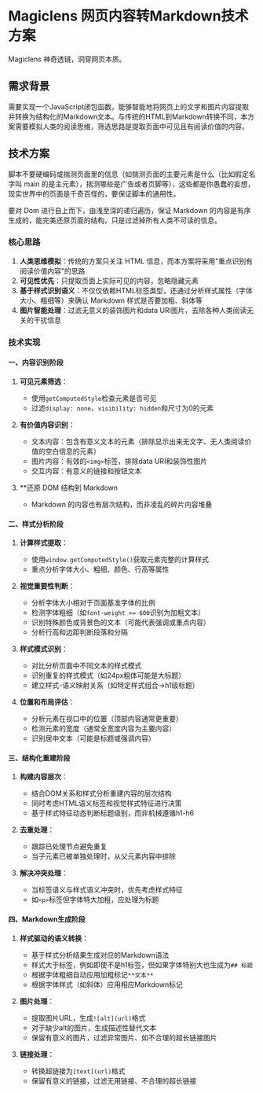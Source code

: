 # Magiclens 网页内容转Markdown技术方案

Magiclens 神奇透镜，洞穿网页本质。

## 需求背景
需要实现一个JavaScript闭包函数，能够智能地将网页上的文字和图片内容提取并转换为结构化的Markdown文本。与传统的HTML到Markdown转换不同，本方案需要模拟人类的阅读思维，筛选思路是提取页面中可见且有阅读价值的内容。

## 技术方案

脚本不要硬编码或揣测页面里的信息（如揣测页面的主要元素是什么（比如假定名字叫 main 的是主元素），揣测哪些是广告或者页脚等），这些都是你愚蠢的妄想，现实世界中的页面是千奇百怪的，要保证脚本的通用性。

要对 Dom 进行自上而下，由浅至深的递归遍历，保证 Markdown 的内容是有序生成的，能完美还原页面的结构，只是过滤掉所有人类不可读的信息。

### 核心思路
1. **人类思维模拟**：传统的方案只关注 HTML 信息，而本方案将采用"重点识别有阅读价值内容"的思路
2. **可见性优先**：只提取页面上实际可见的内容，忽略隐藏元素
3. **基于样式识别语义**：不仅仅依赖HTML标签类型，还通过分析样式属性（字体大小、粗细等）来确认 Markdown 样式是否要加粗、斜体等
4. **图片智能处理**：过滤无意义的装饰图片和data URI图片，去除各种人类阅读无关的干扰信息

### 技术实现

#### 一、内容识别阶段
1. **可见元素筛选**：
   - 使用`getComputedStyle`检查元素是否可见
   - 过滤`display: none`、`visibility: hidden`和尺寸为0的元素

2. **有价值内容识别**：
   - 文本内容：包含有意义文本的元素（排除显示出来无文字、无人类阅读价值的空白信息的元素）
   - 图片内容：有效的`<img>`标签，排除data URI和装饰性图片
   - 交互内容：有意义的链接和按钮文本

3. **还原 DOM 结构到 Markdown
   - Markdown 的内容也有层次结构，而非凌乱的碎片内容堆叠

#### 二、样式分析阶段
1. **计算样式提取**：
   - 使用`window.getComputedStyle()`获取元素完整的计算样式
   - 重点分析字体大小、粗细、颜色、行高等属性

2. **视觉重要性判断**：
   - 分析字体大小相对于页面基准字体的比例
   - 检测字体粗细（如`font-weight >= 600`识别为加粗文本）
   - 识别特殊颜色或背景色的文本（可能代表强调或重点内容）
   - 分析行高和边距判断段落和分隔

3. **样式模式识别**：
   - 对比分析页面中不同文本的样式模式
   - 识别重复的样式模式（如24px粗体可能是大标题）
   - 建立样式-语义映射关系（如特定样式组合→h1级标题）

4. **位置和布局评估**：
   - 分析元素在视口中的位置（顶部内容通常更重要）
   - 检测元素的宽度（通常全宽度内容为主要内容）
   - 识别居中文本（可能是标题或强调内容）

#### 三、结构化重建阶段
1. **构建内容层次**：
   - 结合DOM关系和样式分析重建内容的层次结构
   - 同时考虑HTML语义标签和视觉样式特征进行决策
   - 基于样式特征动态判断标题级别，而非机械遵循h1-h6

2. **去重处理**：
   - 跟踪已处理节点避免重复
   - 当子元素已被单独处理时，从父元素内容中排除

3. **解决冲突处理**：
   - 当标签语义与样式语义冲突时，优先考虑样式特征
   - 如`<p>`标签但字体特大加粗，应处理为标题

#### 四、Markdown生成阶段
1. **样式驱动的语义转换**：
   - 基于样式分析结果生成对应的Markdown语法
   - 样式大于标签，例如即使不是h1标签，但如果字体特别大也生成为`## 标题`
   - 根据字体粗细自动应用加粗标记`**文本**`
   - 根据字体样式（如斜体）应用相应Markdown标记

2. **图片处理**：
   - 提取图片URL，生成`![alt](url)`格式
   - 对于缺少alt的图片，生成描述性替代文本
   - 保留有意义的图片，过滤异常图片、如不合理的超长链接图片

3. **链接处理**：
   - 转换超链接为`[text](url)`格式
   - 保留有意义的链接，过滤无用链接、不合理的超长链接
